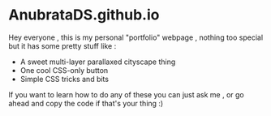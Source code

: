 # AnubrataDS.github.io
Hey everyone , this is my personal "portfolio" webpage , nothing too special but it has some pretty stuff like :
* A sweet multi-layer parallaxed cityscape thing
* One cool CSS-only button
* Simple CSS tricks and bits

If you want to learn how to do any of these you can just ask me , or go ahead and copy the code if that's your thing :) 
